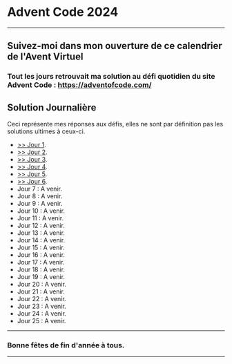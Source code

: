 # Advent Code 2024
---

Suivez-moi dans mon ouverture de ce calendrier de l'Avent Virtuel
---

### Tout les jours retrouvait ma solution au défi quotidien du site Advent Code : <a>https://adventofcode.com/</a>

## Solution Journalière
Ceci représente mes réponses aux défis, elles ne sont par définition pas les solutions ultimes à ceux-ci.

- <a href="/jour_01/">>> Jour 1</a>.
- <a href="/jour_02/">>> Jour 2</a>.
- <a href="/jour_03/">>> Jour 3</a>.
- <a href="/jour_04/">>> Jour 4</a>.
- <a href="/jour_05/">>> Jour 5</a>.
- <a href="/jour_06/">>> Jour 6</a>.
- Jour 7  :  A venir.
- Jour 8  :  A venir.
- Jour 9  :  A venir.
- Jour 10  :  A venir.
- Jour 11  :  A venir.
- Jour 12  :  A venir.
- Jour 13  :  A venir.
- Jour 14  :  A venir.
- Jour 15  :  A venir.
- Jour 16  :  A venir.
- Jour 17  :  A venir.
- Jour 18  :  A venir.
- Jour 19  :  A venir.
- Jour 20  :  A venir.
- Jour 21  :  A venir.
- Jour 22  :  A venir.
- Jour 23  :  A venir.
- Jour 24  :  A venir.
- Jour 25  :  A venir.

---
### Bonne fêtes de fin d'année à tous.
---